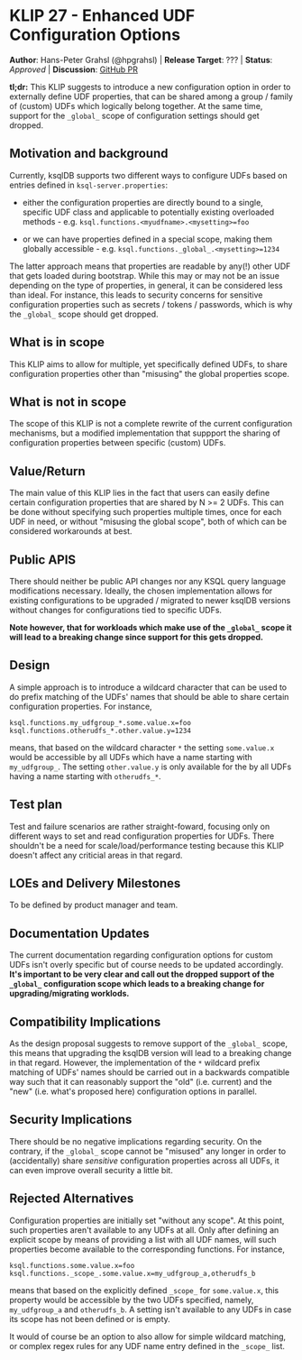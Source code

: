 # KLIP 27 - Enhanced UDF Configuration Options

**Author**: Hans-Peter Grahsl (@hpgrahsl) | 
**Release Target**: ??? | 
**Status**: _Approved_ | 
**Discussion**: [GitHub PR](https://github.com/confluentinc/ksql/pull/5269)

**tl;dr:** This KLIP suggests to introduce a new configuration option in order to externally define UDF properties, that can be shared among a group / family of (custom) UDFs which logically belong together. At the same time, support for the `_global_` scope of configuration settings should get dropped.

## Motivation and background

Currently, ksqlDB supports two different ways to configure UDFs based on entries defined in `ksql-server.properties`:

* either the configuration properties are directly bound to a single, specific UDF class and applicable to potentially existing overloaded methods - e.g. `ksql.functions.<myudfname>.<mysetting>=foo`

* or we can have properties defined in a special scope, making them globally accessible - e.g. `ksql.functions._global_.<mysetting>=1234`

The latter approach means that properties are readable by any(!) other UDF that gets loaded during bootstrap. While this may or may not be an issue depending on the type of properties, in general, it can be considered less than ideal. For instance, this leads to security concerns for sensitive configuration properties such as secrets / tokens / passwords, which is why the `_global_` scope should get dropped.

## What is in scope

This KLIP aims to allow for multiple, yet specifically defined UDFs, to share configuration properties other than "misusing" the global properties scope.

## What is not in scope

The scope of this KLIP is not a complete rewrite of the current configuration mechanisms, but a modified implementation that suppport the sharing of configuration properties between specific (custom) UDFs.

## Value/Return

The main value of this KLIP lies in the fact that users can easily define certain configuration properties that are shared by N >= 2 UDFs. This can be done without specifying such properties multiple times, once for each UDF in need, or without "misusing the global scope", both of which can be considered workarounds at best.

## Public APIS

There should neither be public API changes nor any KSQL query language modifications necessary. Ideally, the chosen implementation allows for existing configurations to be upgraded / migrated to newer ksqlDB versions without changes for configurations tied to specific UDFs. 

**Note however, that for workloads which make use of the `_global_` scope it will lead to a breaking change since support for this  gets dropped.**

## Design

A simple approach is to introduce a wildcard character that can be used to do prefix matching of the UDFs' names that should be able to share certain configuration properties. For instance,

```properties
ksql.functions.my_udfgroup_*.some.value.x=foo
ksql.functions.otherudfs_*.other.value.y=1234
```

means, that based on the wildcard character `*` the setting `some.value.x` would be accessible by all UDFs which have a name starting with `my_udfgroup_`. The setting `other.value.y` is only available for the by all UDFs having a name starting with `otherudfs_*`.

## Test plan

Test and failure scenarios are rather straight-foward, focusing only on different ways to set and read configuration properties for UDFs. There shouldn't be a need for scale/load/performance testing because this KLIP doesn't affect any criticial areas in that regard.

## LOEs and Delivery Milestones

To be defined by product manager and team.

## Documentation Updates

The current documentation regarding configuration options for custom UDFs isn't overly specific but of course needs to be updated accordingly. **It's important to be very clear and call out the dropped support of the `_global_` configuration scope which leads to a breaking change for upgrading/migrating worklods.**

## Compatibility Implications

As the design proposal suggests to remove support of the `_global_` scope, this means that upgrading the ksqlDB version will lead to a breaking change in that regard. However, the implementation of the `*` wildcard prefix matching of UDFs' names should be carried out in a backwards compatible way such that it can reasonably support the "old" (i.e. current) and the "new" (i.e. what's proposed here) configuration options in parallel.

## Security Implications

There should be no negative implications regarding security. On the contrary, if the `_global_` scope cannot be "misused" any longer in order to (accidentally) share _sensitive_ configuration properties across all UDFs, it can even improve overall security a little bit.

## Rejected Alternatives

Configuration properties are initially set "without any scope". At this point, such properties aren't available to any UDFs at all. Only after defining an explicit scope by means of providing a list with all UDF names, will such properties become available to the corresponding functions. For instance, 

```properties
ksql.functions.some.value.x=foo
ksql.functions._scope_.some.value.x=my_udfgroup_a,otherudfs_b
```

means that based on the explicitly defined `_scope_` for `some.value.x`, this property would be accessible by the two UDFs specified, namely, `my_udfgroup_a` and `otherudfs_b`. A setting isn't available to any UDFs in case its scope has not been defined or is empty.

It would of course be an option to also allow for simple wildcard matching, or complex regex rules for any UDF name entry defined in the `_scope_` list.
